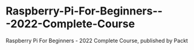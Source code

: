 # Raspberry-Pi-For-Beginners---2022-Complete-Course
Raspberry Pi For Beginners - 2022 Complete Course, published by Packt
